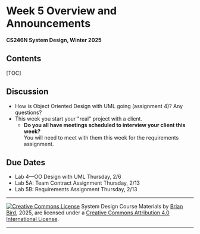 <h1>Week 5 Overview and Announcements</h1>

**CS246N System Design, Winter 2025**

<h2>Contents</h2>

[TOC]

## Discussion

- How is Object Oriented Design with UML going (assignment 4)? Any questions?
- This week you start your "real" project with a client. 
  - **Do you all have meetings scheduled to interview your client this week?**  
    You will need to meet with them this week for the requirements assignment.
  

## Due Dates

- Lab 4&mdash;OO Design with UML
  Thursday, 2/6
- Lab 5A: Team Contract Assignment
  Thursday, 2/13
- Lab 5B: Requirements Assignment
  Thursday, 2/13



------

[![Creative Commons License](https://i.creativecommons.org/l/by/4.0/88x31.png)](http://creativecommons.org/licenses/by/4.0/)
System Design Course Materials by [Brian Bird](https://profbird.dev), <time>2025</time>, are licensed under a [Creative Commons Attribution 4.0 International License](http://creativecommons.org/licenses/by/4.0/).

---

